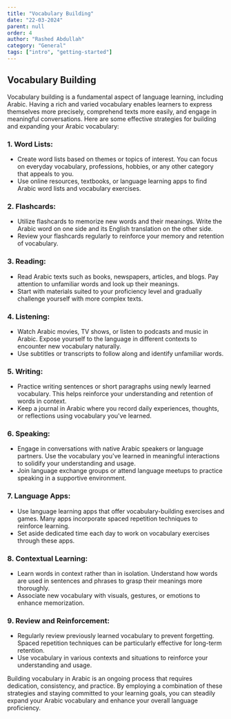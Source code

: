 ```yaml
---
title: "Vocabulary Building"
date: "22-03-2024"
parent: null
order: 4
author: "Rashed Abdullah"
category: "General"
tags: ["intro", "getting-started"]
---
```


## Vocabulary Building

Vocabulary building is a fundamental aspect of language learning, including Arabic. Having a rich and varied vocabulary enables learners to express themselves more precisely, comprehend texts more easily, and engage in meaningful conversations. Here are some effective strategies for building and expanding your Arabic vocabulary:

### 1. **Word Lists:**

- Create word lists based on themes or topics of interest. You can focus on everyday vocabulary, professions, hobbies, or any other category that appeals to you.
- Use online resources, textbooks, or language learning apps to find Arabic word lists and vocabulary exercises.

### 2. **Flashcards:**

- Utilize flashcards to memorize new words and their meanings. Write the Arabic word on one side and its English translation on the other side.
- Review your flashcards regularly to reinforce your memory and retention of vocabulary.

### 3. **Reading:**

- Read Arabic texts such as books, newspapers, articles, and blogs. Pay attention to unfamiliar words and look up their meanings.
- Start with materials suited to your proficiency level and gradually challenge yourself with more complex texts.

### 4. **Listening:**

- Watch Arabic movies, TV shows, or listen to podcasts and music in Arabic. Expose yourself to the language in different contexts to encounter new vocabulary naturally.
- Use subtitles or transcripts to follow along and identify unfamiliar words.

### 5. **Writing:**

- Practice writing sentences or short paragraphs using newly learned vocabulary. This helps reinforce your understanding and retention of words in context.
- Keep a journal in Arabic where you record daily experiences, thoughts, or reflections using vocabulary you've learned.

### 6. **Speaking:**

- Engage in conversations with native Arabic speakers or language partners. Use the vocabulary you've learned in meaningful interactions to solidify your understanding and usage.
- Join language exchange groups or attend language meetups to practice speaking in a supportive environment.

### 7. **Language Apps:**

- Use language learning apps that offer vocabulary-building exercises and games. Many apps incorporate spaced repetition techniques to reinforce learning.
- Set aside dedicated time each day to work on vocabulary exercises through these apps.

### 8. **Contextual Learning:**

- Learn words in context rather than in isolation. Understand how words are used in sentences and phrases to grasp their meanings more thoroughly.
- Associate new vocabulary with visuals, gestures, or emotions to enhance memorization.

### 9. **Review and Reinforcement:**

- Regularly review previously learned vocabulary to prevent forgetting. Spaced repetition techniques can be particularly effective for long-term retention.
- Use vocabulary in various contexts and situations to reinforce your understanding and usage.

Building vocabulary in Arabic is an ongoing process that requires dedication, consistency, and practice. By employing a combination of these strategies and staying committed to your learning goals, you can steadily expand your Arabic vocabulary and enhance your overall language proficiency.

